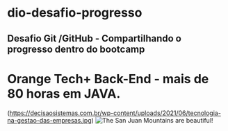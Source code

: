 # dio-desafio-progresso
## Desafio Git /GitHub - Compartilhando o progresso dentro do bootcamp
# Orange Tech+ Back-End - mais de 80 horas em JAVA.

(https://decisaosistemas.com.br/wp-content/uploads/2021/06/tecnologia-na-gestao-das-empresas.jpg)
![The San Juan Mountains are beautiful!](/assets/images/san-juan-mountains.jpg "San Juan Mountains")
